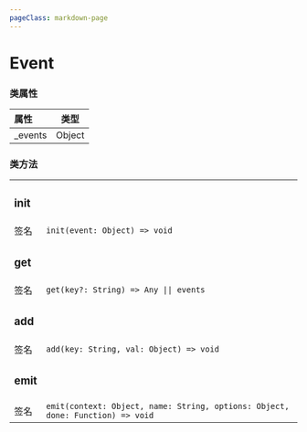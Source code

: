 ```yaml
---
pageClass: markdown-page
---
```


# Event

<h3>类属性</h3>

| 属性        | 类型           | 
| :------------- |:-------------:|
| _events     | Object        |  

<h3>类方法</h3>

<table>
    <tr class="title">
        <td colspan="2"><h3>init</h3></td>    
    </tr>
    <tr>
        <td width="40px">签名</td> 
        <td><code>init(event: Object) => void</code></td> 
   </tr>
    <tr class="title">
        <td colspan="2"><h3>get</h3></td>    
    </tr>
    <tr>
        <td>签名</td> 
        <td><code>get(key?: String) => Any || events</code></td> 
   </tr>
    <tr class="title">
        <td colspan="2"><h3>add</h3></td>    
    </tr>
    <tr>
        <td>签名</td> 
        <td><code>add(key: String, val: Object) => void</code></td> 
   </tr>
    <tr class="title">
        <td colspan="2"><h3>emit</h3></td>    
    </tr>
    <tr>
        <td>签名</td> 
        <td><code>emit(context: Object, name: String, options: Object, done: Function) => void</code></td> 
   </tr>
</table>
